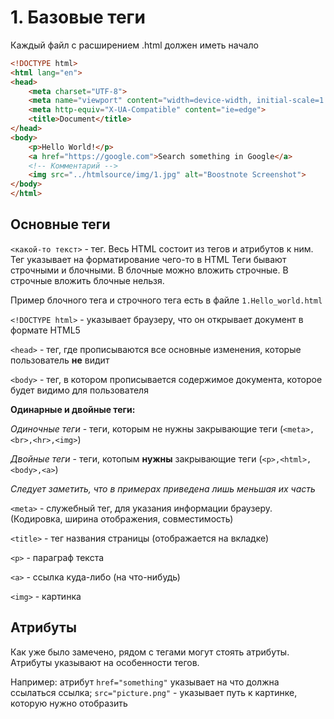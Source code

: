   # 1. Базовые теги
  
  Каждый файл с расширением .html должен иметь начало
  
  ```html
  <!DOCTYPE html>
  <html lang="en">
  <head>
      <meta charset="UTF-8">
      <meta name="viewport" content="width=device-width, initial-scale=1.0">
      <meta http-equiv="X-UA-Compatible" content="ie=edge">
      <title>Document</title>
  </head>
  <body>
      <p>Hello World!</p>
      <a href="https://google.com">Search something in Google</a>
      <!-- Комментарий -->
      <img src="../htmlsource/img/1.jpg" alt="Boostnote Screenshot">
  </body>
  </html>
  ```
  
  ## Основные теги
  `<какой-то текст>` - тег. Весь HTML состоит из тегов и атрибутов к ним. Тег указывает на форматирование чего-то в HTML
  Теги бывают строчными и блочными. В блочные можно вложить строчные. В строчные вложить блочные нельзя.
  
  Пример блочного тега и строчного тега есть в файле `1.Hello_world.html`
  
  `<!DOCTYPE html>` - указывает браузеру, что он открывает документ в формате HTML5
  
  `<head>` - тег, где прописываются все основные изменения, которые пользователь **не** видит
  
  `<body>` - тег, в котором прописывается содержимое документа, которое будет видимо для пользователя
  
  **Одинарные и двойные теги:**
  
  *Одиночные теги* - теги, которым не нужны закрывающие теги (`<meta>,<br>,<hr>,<img>`)
  
  *Двойные теги* - теги, котопым **нужны** закрывающие теги (`<p>,<html>,<body>,<a>`)
  
  *Следует заметить, что в примерах приведена лишь меньшая их часть*
  
  `<meta>` - служебный тег, для указания информации браузеру. (Кодировка, ширина отображения, совместимость)
  
  `<title>` - тег названия страницы (отображается на вкладке)
  
  `<p>` - параграф текста
  
  `<a>` - ссылка куда-либо (на что-нибудь)
  
  `<img>` - картинка
  
  ## Атрибуты
  Как уже было замечено, рядом с тегами могут стоять атрибуты. Атрибуты указывают на особенности тегов.
  
  Например: атрибут `href="something"` указывает на что должна ссылаться ссылка; `src="picture.png"` - указывает путь к картинке, которую нужно отобразить
